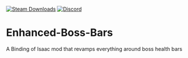[![Steam Downloads](https://img.shields.io/steam/downloads/2635267643?color=blue&label=Downloads&logo=steam&logoColor=white)](https://steamcommunity.com/sharedfiles/filedetails/?id=2635267643)
[![Discord](https://img.shields.io/discord/927985880021483571?color=blue&label=Discord&logo=Discord&logoColor=white)](https://discord.gg/435qCC6nHt)

# Enhanced-Boss-Bars
A Binding of Isaac mod that revamps everything around boss health bars
